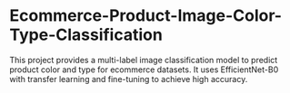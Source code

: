 # Ecommerce-Product-Image-Color-Type-Classification
This project provides a multi-label image classification model to predict product color and type for ecommerce datasets. It uses EfficientNet-B0 with transfer learning and fine-tuning to achieve high accuracy.
